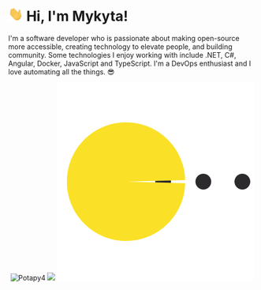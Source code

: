 <h1 align="left"><img src="https://raw.githubusercontent.com/Potapy4/Potapy4/master/wave.gif" width="30px"><strong> Hi, I'm Mykyta!</strong>
</h1>

I'm a software developer who is passionate about making open-source more accessible, creating technology to elevate people, and building community. Some technologies I enjoy working with include .NET, C#, Angular, Docker, JavaScript and TypeScript. I'm a DevOps enthusiast and I love automating all the things. 😎

<p align="center">
  <img height="180em "src="https://github-readme-stats.vercel.app/api?username=potapy4&stheme=buefy&how_icons=true" alt="Potapy4" />
  <img height="180em" src="https://github-readme-stats.vercel.app/api/top-langs/?username=potapy4&theme=buefy&layout=compact" />
  <img src="https://raw.githubusercontent.com/Potapy4/Potapy4/master/pacman.svg?sanitize=true">
 </p>
